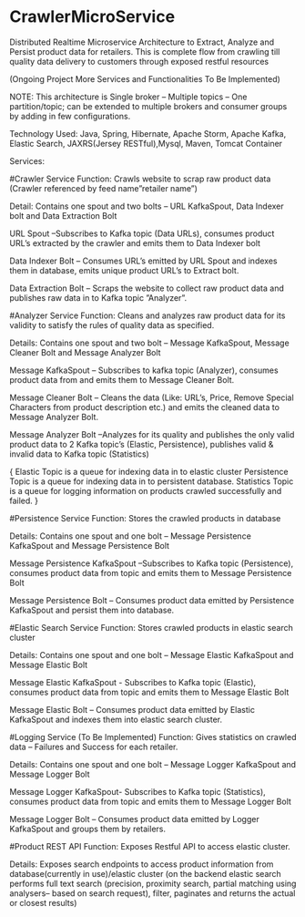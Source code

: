 # CrawlerMicroService
Distributed Realtime Microservice Architecture to Extract, Analyze and Persist product data for retailers. This is complete flow from crawling till quality data delivery to customers through exposed restful resources

(Ongoing Project More Services and Functionalities To Be Implemented)

NOTE: This architecture is Single broker – Multiple topics – One partition/topic; can be extended to multiple brokers and consumer groups by adding in few configurations.

Technology Used: Java, Spring, Hibernate, Apache Storm, Apache Kafka, Elastic Search, JAXRS(Jersey RESTful),Mysql, Maven, Tomcat Container

Services:

#Crawler Service
Function: Crawls website to scrap raw product data (Crawler referenced by feed name”retailer name”)

Detail: Contains one spout and two bolts – URL KafkaSpout, Data Indexer bolt and Data Extraction Bolt

URL Spout –Subscribes to Kafka topic (Data URLs), consumes product URL’s extracted by the crawler and emits them to Data Indexer bolt

Data Indexer Bolt – Consumes URL’s emitted by URL Spout and indexes them in database, emits unique product URL’s to Extract bolt.

Data Extraction Bolt – Scraps the website to collect raw product data and publishes raw data in to Kafka topic ”Analyzer”.

#Analyzer Service
Function: Cleans and analyzes raw product data for its validity to satisfy the rules of quality data as specified.

Details: Contains one spout and two bolt – Message KafkaSpout, Message Cleaner Bolt and Message Analyzer Bolt

Message KafkaSpout – Subscribes to kafka topic (Analyzer), consumes product data from and emits them to Message Cleaner Bolt.

Message Cleaner Bolt – Cleans the data (Like: URL’s, Price, Remove Special Characters from product description etc.) and emits the cleaned data to Message Analyzer Bolt.

Message Analyzer Bolt –Analyzes for its quality and publishes the only valid product data to 2 Kafka topic’s (Elastic, Persistence), publishes valid & invalid data to Kafka topic (Statistics)

{
Elastic Topic is a queue for indexing data in to elastic cluster
Persistence Topic is a queue for indexing data in to persistent database.
Statistics Topic is a queue for logging information on products crawled successfully and failed.
}

#Persistence Service
Function: Stores the crawled products in database

Details: Contains one spout and one bolt – Message Persistence KafkaSpout and Message Persistence Bolt

Message Persistence KafkaSpout –Subscribes to Kafka topic (Persistence), consumes product data from topic and emits them to Message Persistence Bolt

Message Persistence Bolt – Consumes product data emitted by Persistence KafkaSpout and persist them into database.

#Elastic Search Service
Function: Stores crawled products in elastic search cluster

Details: Contains one spout and one bolt – Message Elastic KafkaSpout and Message Elastic Bolt 

Message Elastic KafkaSpout - Subscribes to Kafka topic (Elastic), consumes product data from topic and emits them to Message Elastic Bolt

Message Elastic Bolt – Consumes product data emitted by Elastic KafkaSpout and indexes them into elastic search cluster.

#Logging Service (To Be Implemented)
Function: Gives statistics on crawled data – Failures and Success for each retailer.

Details: Contains one spout and one bolt – Message Logger KafkaSpout and Message Logger Bolt 

Message Logger KafkaSpout- Subscribes to Kafka topic (Statistics), consumes product data from topic and emits them to Message Logger Bolt

Message Logger Bolt – Consumes product data emitted by Logger KafkaSpout and groups them by retailers.

#Product REST API
Function: Exposes Restful API to access elastic cluster.

Details: Exposes search endpoints to access product information from database(currently in use)/elastic cluster (on the backend elastic search performs full text search (precision, proximity search, partial matching using analysers– based on search request), filter, paginates and returns the actual or closest results)

